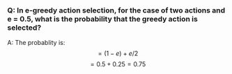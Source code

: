 ### Q: In e-greedy action selection, for the case of two actions and e = 0.5, what is the probability that the greedy action is selected?

A: The probablity is:
$$
= (1 - e) + e/2
$$
$$
= 0.5 + 0.25
= 0.75
$$
